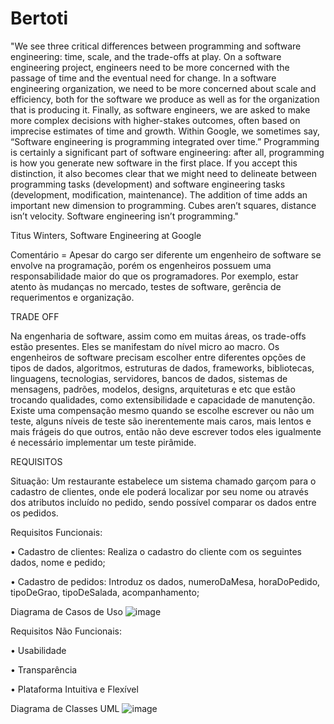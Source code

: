 # Bertoti
  "We see three critical differences between programming and software engineering: time, scale, and the trade-offs at play. On a software engineering project, engineers need to be more concerned with the passage of time and the eventual need for change. In a software engineering organization, we need to be more concerned about scale and efficiency, both for the software we produce as well as for the organization that is producing it. Finally, as software engineers, we are asked to make more complex decisions with higher-stakes outcomes, often based on imprecise estimates of time and growth. Within Google, we sometimes say, “Software engineering is programming integrated over time.” Programming is certainly a significant part of software engineering: after all, programming is how you generate new software in the first place. If you accept this distinction, it also becomes clear that we might need to delineate between programming tasks (development) and software engineering tasks (development, modification, maintenance). The addition of time adds an important new dimension to programming. Cubes aren’t squares, distance isn’t velocity. Software engineering isn’t programming."

Titus Winters, Software Engineering at Google

Comentário = Apesar do cargo ser diferente um engenheiro de software se envolve na programação, porém os engenheiros possuem uma responsabilidade maior do que os programadores. Por exemplo, estar atento às mudanças no mercado, testes de software, gerência de requerimentos e organização.

TRADE OFF

Na engenharia de software, assim como em muitas áreas, os trade-offs estão presentes. Eles se manifestam do nível micro ao macro. Os engenheiros de software precisam escolher entre diferentes opções de tipos de dados, algoritmos, estruturas de dados, frameworks, bibliotecas, linguagens, tecnologias, servidores, bancos de dados, sistemas de mensagens, padrões, modelos, designs, arquiteturas e etc que estão trocando qualidades, como extensibilidade e capacidade de manutenção. Existe uma compensação mesmo quando se escolhe escrever ou não um teste, alguns níveis de teste são inerentemente mais caros, mais lentos e mais frágeis do que outros, então não deve escrever todos eles igualmente é necessário implementar um teste pirâmide.

REQUISITOS

Situação:
Um restaurante estabelece um sistema chamado garçom para o cadastro de clientes, onde ele poderá localizar por seu nome ou através dos atributos incluído no pedido, sendo possível comparar os dados entre os pedidos.

Requisitos Funcionais:

• Cadastro de clientes: Realiza o cadastro do cliente com os seguintes dados, nome e pedido;

• Cadastro de pedidos: Introduz os dados, numeroDaMesa, horaDoPedido, tipoDeGrao, tipoDeSalada, acompanhamento;

Diagrama de Casos de Uso
![image](https://user-images.githubusercontent.com/101812272/203682840-1b123870-7dff-4dee-8a51-ec632352e9a7.png)

Requisitos Não Funcionais:

• Usabilidade

• Transparência

• Plataforma Intuitiva e Flexível


Diagrama de Classes UML
![image](https://user-images.githubusercontent.com/101812272/203682907-2e250962-24f9-4c5e-a50d-14d39915d300.png)

